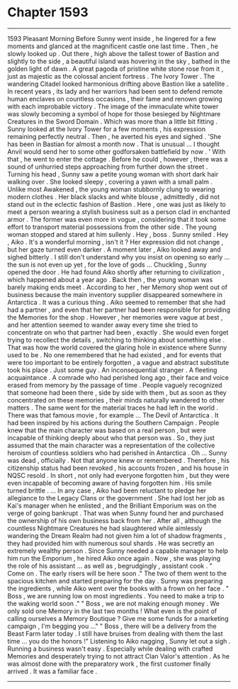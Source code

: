 
# Chapter 1593


---

1593 Pleasant Morning
Before Sunny went inside , he lingered for a few moments and glanced at the magnificent castle one last time . Then , he slowly looked up .
Out there , high above the tallest tower of Bastion and slightly to the side , a beautiful island was hovering in the sky , bathed in the golden light of dawn . A great pagoda of pristine white stone rose from it , just as majestic as the colossal ancient fortress .
The Ivory Tower .
The wandering Citadel looked harmonious drifting above Bastion like a satellite . In recent years , its lady and her warriors had been sent to defend remote human enclaves on countless occasions , their fame and renown growing with each improbable victory .
The image of the immaculate white tower was slowly becoming a symbol of hope for those besieged by Nightmare Creatures in the Sword Domain .
Which was more than a little bit fitting .
Sunny looked at the Ivory Tower for a few moments , his expression remaining perfectly neutral . Then , he averted his eyes and sighed .
'She has been in Bastian for almost a month now . That is unusual ... I thought Anvil would send her to some other godforsaken battlefield by now . '
With that , he went to enter the cottage . Before he could , however , there was a sound of unhurried steps approaching from further down the street .
Turning his head , Sunny saw a petite young woman with short dark hair walking over . She looked sleepy , covering a yawn with a small palm . Unlike most Awakened , the young woman stubbornly clung to wearing modern clothes . Her black slacks and white blouse , admittedly , did not stand out in the eclectic fashion of Bastion .
Here , one was just as likely to meet a person wearing a stylish business suit as a person clad in enchanted armor . The former was even more in vogue , considering that it took some effort to transport material possessions from the other side .
The young woman stopped and stared at him sullenly .
Hey , boss .
Sunny smiled .
Hey , Aiko . It's a wonderful morning , isn't it ?
Her expression did not change , but her gaze turned even darker . A moment later , Aiko looked away and sighed bitterly .
I still don't understand why you insist on opening so early … the sun is not even up yet , for the love of gods …
Chuckling , Sunny opened the door .
He had found Aiko shortly after returning to civilization , which happened about a year ago . Back then , the young woman was barely making ends meet . According to her , her Memory shop went out of business because the main inventory supplier disappeared somewhere in Antarctica .
It was a curious thing .
Aiko seemed to remember that she had had a partner , and even that her partner had been responsible for providing the Memories for the shop . However , her memories were vague at best , and her attention seemed to wander away every time she tried to concentrate on who that partner had been , exactly . She would even forget trying to recollect the details , switching to thinking about something else .
That was how the world covered the glaring hole in existence where Sunny used to be . No one remembered that he had existed , and for events that were too important to be entirely forgotten , a vague and abstract substitute took his place .
Just some guy . An inconsequential stranger . A fleeting acquaintance . A comrade who had perished long ago , their face and voice erased from memory by the passage of time . People vaguely recognized that someone had been there , side by side with them , but as soon as they concentrated on these memories , their minds naturally wandered to other matters .
The same went for the material traces he had left in the world . There was that famous movie , for example … The Devil of Antarctica . It had been inspired by his actions during the Southern Campaign . People knew that the main character was based on a real person , but were incapable of thinking deeply about who that person was .
So , they just assumed that the main character was a representation of the collective heroism of countless soldiers who had perished in Antarctica .
Oh … Sunny was dead , officially . Not that anyone knew or remembered . Therefore , his citizenship status had been revoked , his accounts frozen , and his house in NQSC resold .
In short , not only had everyone forgotten him , but they were even incapable of becoming aware of having forgotten him .
His smile turned brittle .
… In any case , Aiko had been reluctant to pledge her allegiance to the Legacy Clans or the government . She had lost her job as Kai's manager when he enlisted , and the Brilliant Emporium was on the verge of going bankrupt . That was when Sunny found her and purchased the ownership of his own business back from her .
After all , although the countless Nightmare Creatures he had slaughtered while aimlessly wandering the Dream Realm had not given him a lot of shadow fragments , they had provided him with numerous soul shards . He was secretly an extremely wealthy person .
Since Sunny needed a capable manager to help him run the Emporium , he hired Aiko once again . Now , she was playing the role of his assistant … as well as , begrudgingly , assistant cook .
" Come on . The early risers will be here soon ."
The two of them went to the spacious kitchen and started preparing for the day . Sunny was preparing the ingredients , while Aiko went over the books with a frown on her face .
" Boss , we are running low on most ingredients . You need to make a trip to the waking world soon ."
" Boss , we are not making enough money . We only sold one Memory in the last two months ! What even is the point of calling ourselves a Memory Boutique ? Give me some funds for a marketing campaign , I'm begging you …"
" Boss , there will be a delivery from the Beast Farm later today . I still have bruises from dealing with them the last time … you do the honors !"
Listening to Aiko nagging , Sunny let out a sigh . Running a business wasn't easy .
Especially while dealing with crafted Memories and desperately trying to not attract Clan Valor's attention .
As he was almost done with the preparatory work , the first customer finally arrived .
It was a familiar face .

---

